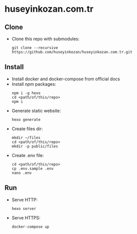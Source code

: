 # huseyinkozan.com.tr

## Clone

* Clone this repo with submodules:
  ```
  git clone --recursive https://github.com/huseyinkozan/huseyinkozan.com.tr.git
  ```

## Install

* Install docker and docker-compose from official docs
* Install _npm_ packages:
  ```
  npm i -g hexo
  cd <path/of/this/repo>
  npm i
  ```
* Generate static website:
  ```
  hexo generate
  ```
* Create files dir:
  ```
  mkdir ~/files
  cd <path/of/this/repo>
  mkdir -p public/files
  ```
* Create .env file:
  ```
  cd <path/of/this/repo>
  cp .env.sample .env
  nano .env
  ```

## Run

* Serve HTTP:
  ```
  hexo server
  ```
* Serve HTTPS:
  ```
  docker-compose up
  ```
